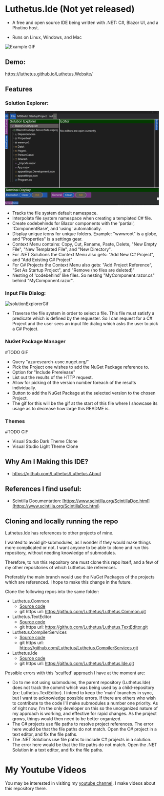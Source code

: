 # Luthetus.Ide (Not yet released)
- A free and open source IDE being written with .NET: C#, Blazor UI, and a Photino host.

- Runs on Linux, Windows, and Mac

![Example GIF](./Images/Rewrite/introductoryGifLuthetusIde.gif)

## Demo:
https://luthetus.github.io/Luthetus.Website/

## Features

### Solution Explorer:
![solutionExplorerGif](./Images/Gifs/solutionExplorerGif.gif)
- Tracks the file system default namespace.
- Interpolate file system namespace when creating a templated C# file.
- Create codebehinds for Blazor components with the 'partial', 'ComponentBase', and 'using' automatically.
- Display unique icons for unique folders. Example: "wwwroot" is a globe, and "Properties" is a settings gear.
- Context Menu contains: Copy, Cut, Rename, Paste, Delete, "New Empty File", "New Templated File", and "New Directory".
- For .NET Solutions the Context Menu also gets: "Add New C# Project", and "Add Existing C# Project"
- For C# Projects the Context Menu also gets: "Add Project Reference", "Set As Startup Project", and "Remove (no files are deleted)"
- Nesting of 'codebehind' like files. So nesting "MyComponent.razor.cs" behind "MyComponent.razor".

### Input File Dialog:
![solutionExplorerGif](./Images/Gifs/inputFileDialogGif.gif)
- Traverse the file system in order to select a file. This file must satisfy a predicate which is defined by the requester. So I can request for a C# Project and the user sees an input file dialog which asks the user to pick a C# Project.

### NuGet Package Manager
#TODO GIF
- Query "azuresearch-usnc.nuget.org/"
- Pick the Project one wishes to add the NuGet Package reference to.
- Option for "Include Prerelease"
- List out the results of the HTTP request.
- Allow for picking of the version number foreach of the results individually.
- Button to add the NuGet Package at the selected version to the chosen Project.
- The gif for this will be the gif at the start of this file where I showcase its usage as to decrease how large this README is.

### Themes
#TODO GIF
- Visual Studio Dark Theme Clone
- Visual Studio Light Theme Clone

## Why Am I Making this IDE?
- https://github.com/Luthetus/Luthetus.About

## References I find useful:
  - Scintilla Documentation: [https://www.scintilla.org/ScintillaDoc.html](https://www.scintilla.org/ScintillaDoc.html)

## Cloning and locally running the repo
Luthetus.Ide has references to other projects of mine.

I wanted to avoid git-submodules, as I wonder if they would make things more complicated or not. I want anyone to be able to clone and run this repository, without needing knowledge of submodules.

Therefore, to run this repository one must clone this repo itself, and a few of my other repositories of which Luthetus.Ide references.

Preferably the main branch would use the NuGet Packages of the projects which are referenced. I hope to make this change in the future.

Clone the following repos into the same folder:
- Luthetus.Common
  - [Source code](https://github.com/Luthetus/Luthetus.Common)
  - git https url: https://github.com/Luthetus/Luthetus.Common.git
- Luthetus.TextEditor
  - [Source code](https://github.com/Luthetus/Luthetus.TextEditor)
  - git https url: https://github.com/Luthetus/Luthetus.TextEditor.git
- Luthetus.CompilerServices
  - [Source code](https://github.com/Luthetus/Luthetus.CompilerServices)
  - git https url: https://github.com/Luthetus/Luthetus.CompilerServices.git
- Luthetus.Ide
  - [Source code](https://github.com/Luthetus/Luthetus.Ide)
  - git https url: https://github.com/Luthetus/Luthetus.Ide.git

Possible errors with this 'scuffed' approach I have at the moment are:
- Do to me not using submodules, the parent repository (Luthetus.Ide) does not track the commit which was being used by a child-repository (ex: Luthetus.TextEditor). I intend to keep the 'main' branches in sync, but I want to acknowledge possible errors. If there are others who wish to contribute to the code I'll make submodules a number one priority. As of right now, I'm the only developer on this so the unorganized nature of my approach is working, and effective for rapid changes. As the project grows, things would then need to be better organized.
- The C# projects use file paths to resolve project references. The error here would be that the file paths do not match. Open the C# project in a text editor, and fix the file paths.
- The .NET Solutions use file paths to include C# projects in a solution. The error here would be that the file paths do not match. Open the .NET Solution in a text editor, and fix the file paths.

# My Youtube Videos
You may be interested in visiting my [youtube channel](https://www.youtube.com/channel/UCzhWhqYVP40as1MFUesQM9w). I make videos about this repository there.